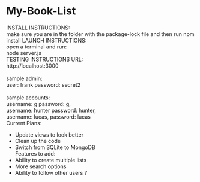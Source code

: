 # My-Book-List
INSTALL INSTRUCTIONS:<br>
make sure you are in the folder with the package-lock file and then run
npm install
LAUNCH INSTRUCTIONS:<br>
open a terminal and run:<br>
node server.js <br>
TESTING INSTRUCTIONS URL:<br>
http://localhost:3000
<br><br>
sample admin:<br>
user: frank
password: secret2
<br><br>
sample accounts:<br>
username: g
password: g,
<br>
username: hunter
password: hunter,
<br>
username: lucas,
password: lucas
<br>
Current Plans:<br>
- Update views to look better<br>
- Clean up the code<br>
- Switch from SQLite to MongoDB<br>
Features to add:<br>
- Ability to create multiple lists<br>
- More search options<br>
- Ability to follow other users ?<br>
